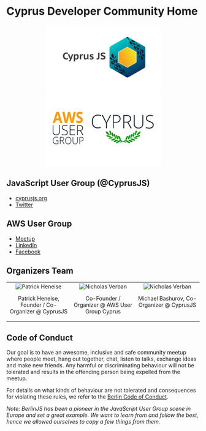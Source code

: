 # Cyprus Developer Community Home

<p align="center">
  <a href="https://cdc.cy/cyprusjs" target="_blank"><img src="https://raw.githubusercontent.com/cyprus-developer-community/home/main/assets/cyprusjs.jpeg" width="300" height="168" /></a>
  <a href="https://cdc.cy/awsusergroup" target="_blank"><img src="https://raw.githubusercontent.com/cyprus-developer-community/home/main/assets/aws-user-group-cyprus.jpg" width="300" height="198" /></a>
</p>

## JavaScript User Group (@CyprusJS)

- [cyprusjs.org](https://cyprusjs.org)
- [Twitter](https://twitter.com/cyprusjs)

## AWS User Group

- [Meetup](https://www.meetup.com/aws-users-cyprus/)
- [LinkedIn](https://www.linkedin.com/groups/8915327/)
- [Facebook](https://www.facebook.com/groups/1064046920727809)

## Organizers Team

<table border="0" style="border:0;"><tr>
<td valign="top" width="25%" border="0" style="border: 0;">
  <div align="center">
    <img src="https://avatars.githubusercontent.com/patrickheneise?s=150" alt="Patrick Heneise"" width="150" height="150" />
    <p>Patrick Heneise, Founder / Co-Organizer @ CyprusJS</p>
  </div>
</td>
  <td valign="top" width="25%">
  <div align="center">
    <img src="https://avatars.githubusercontent.com/NVerban?s=150" alt="Nicholas Verban"" width="150" height="150" />
    <p>Co-Founder / Organizer @ AWS User Group Cyprus</p>
  </div>
  <td valign="top" width="25%">
  <div align="center">
    <img src="https://avatars.githubusercontent.com/saitonakamura?s=150" alt="Nicholas Verban"" width="150" height="150" />
    <p>Michael Bashurov, Co-Organizer @ CyprusJS</p>
  </div>
</tr></table>

## Code of Conduct

Our goal is to have an awesome, inclusive and safe community meetup where people
meet, hang out together, chat, listen to talks, exchange ideas and make new
friends. Any harmful or discriminating behaviour will not be tolerated and
results in the offending person being expelled from the meetup.

For details on what kinds of behaviour are not tolerated and consequences for
violating these rules, we refer to the
[Berlin Code of Conduct](https://rubyberlin.github.io/code-of-conduct).

_Note: BerlinJS has been a pioneer in the JavaScript User Group scene in Europe
and set a great example. We want to learn from and follow the best, hence we
allowed ourselves to copy a few things from them._

